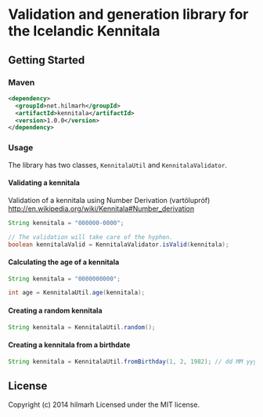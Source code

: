 Validation and generation library for the Icelandic Kennitala
==============

## Getting Started

### Maven
```xml
<dependency>
  <groupId>net.hilmarh</groupId>
  <artifactId>kennitala</artifactId>
  <version>1.0.0</version>
</dependency>
```

### Usage

The library has two classes, `KennitalaUtil` and `KennitalaValidator`.

#### Validating a kennitala

Validation of a kennitala using Number Derivation (vartölupróf) http://en.wikipedia.org/wiki/Kennitala#Number_derivation

```java
String kennitala = "000000-0000";

// The validation will take care of the hyphen.
boolean kennitalaValid = KennitalaValidator.isValid(kennitala);
```

#### Calculating the age of a kennitala
```java
String kennitala = "0000000000";

int age = KennitalaUtil.age(kennitala);
```

#### Creating a random kennitala
```java
String kennitala = KennitalaUtil.random();
```

#### Creating a kennitala from a birthdate
```java
String kennitala = KennitalaUtil.fromBirthday(1, 2, 1982); // dd MM yyyy
```

## License
Copyright (c) 2014 hilmarh
Licensed under the MIT license.